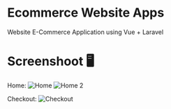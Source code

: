 # Ecommerce Website Apps
Website E-Commerce Application using Vue + Laravel

# Screenshoot 🖥️

Home:
![Home](https://user-images.githubusercontent.com/71967665/123344721-aa9ddc80-d57e-11eb-9a9c-4ff07cc507b0.png)
![Home 2](https://user-images.githubusercontent.com/71967665/123344770-c30df700-d57e-11eb-8b26-b4318b9ed4b6.png)


Checkout:
![Checkout](https://user-images.githubusercontent.com/71967665/123344804-d4570380-d57e-11eb-8e12-de4d47b00d3a.png)
